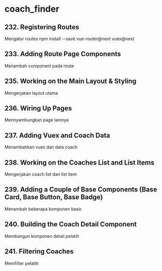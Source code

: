 # coach_finder

## 232. Registering Routes

Mengatur routes
npm install --save vue-router@next vuex@next

## 233. Adding Route Page Components

Menambah component pada route

## 235. Working on the Main Layout & Styling

Mengerjakan layout utama

## 236. Wiring Up Pages

Mennyambungkan page lainnya

## 237. Adding Vuex and Coach Data

Menambahkan vuex dan data coach

## 238. Working on the Coaches List and List Items

Mengerjakan coach list dan list item

## 239. Adding a Couple of Base Components (Base Card, Base Button, Base Badge)

Menambah beberapa komponen basic

## 240. Building the Coach Detail Component

Membangun komponen detail pelatih

## 241. Filtering Coaches

Memfilter pelatih
